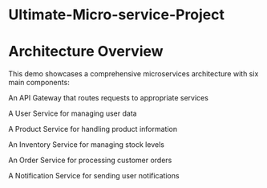 # Ultimate-Micro-service-Project

# Architecture Overview
This demo showcases a comprehensive microservices architecture with six main components:

An API Gateway that routes requests to appropriate services

A User Service for managing user data

A Product Service for handling product information

An Inventory Service for managing stock levels

An Order Service for processing customer orders

A Notification Service for sending user notifications
